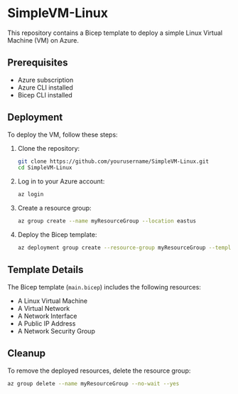 # SimpleVM-Linux

This repository contains a Bicep template to deploy a simple Linux Virtual Machine (VM) on Azure.

## Prerequisites

- Azure subscription
- Azure CLI installed
- Bicep CLI installed

## Deployment

To deploy the VM, follow these steps:

1. Clone the repository:
    ```sh
    git clone https://github.com/yourusername/SimpleVM-Linux.git
    cd SimpleVM-Linux
    ```

2. Log in to your Azure account:
    ```sh
    az login
    ```

3. Create a resource group:
    ```sh
    az group create --name myResourceGroup --location eastus
    ```

4. Deploy the Bicep template:
    ```sh
    az deployment group create --resource-group myResourceGroup --template-file main.bicep
    ```

## Template Details

The Bicep template (`main.bicep`) includes the following resources:
- A Linux Virtual Machine
- A Virtual Network
- A Network Interface
- A Public IP Address
- A Network Security Group

## Cleanup

To remove the deployed resources, delete the resource group:
```sh
az group delete --name myResourceGroup --no-wait --yes
```

